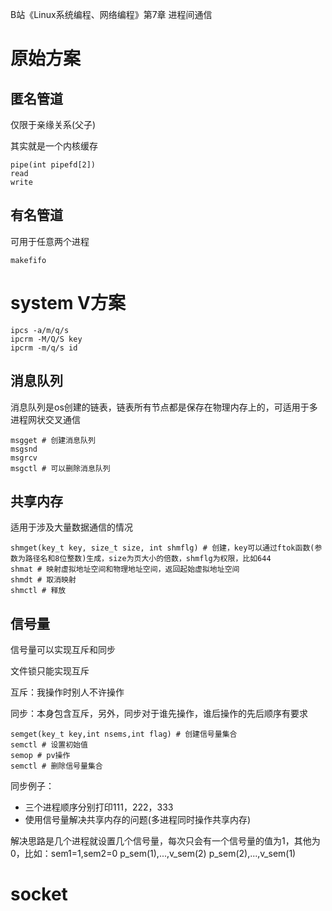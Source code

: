 

B站《Linux系统编程、网络编程》第7章 进程间通信

# 原始方案



## 匿名管道

仅限于亲缘关系(父子)

其实就是一个内核缓存

```shell
pipe(int pipefd[2])
read
write
```

## 有名管道

可用于任意两个进程

```shell
makefifo
```



# system V方案

```shell
ipcs -a/m/q/s
ipcrm -M/Q/S key
ipcrm -m/q/s id
```



## 消息队列

消息队列是os创建的链表，链表所有节点都是保存在物理内存上的，可适用于多进程网状交叉通信

```shell
msgget # 创建消息队列
msgsnd
msgrcv
msgctl # 可以删除消息队列
```

## 共享内存

适用于涉及大量数据通信的情况

```shell
shmget(key_t key, size_t size, int shmflg) # 创建，key可以通过ftok函数(参数为路径名和8位整数)生成，size为页大小的倍数，shmflg为权限，比如644
shmat # 映射虚拟地址空间和物理地址空间，返回起始虚拟地址空间
shmdt # 取消映射
shmctl # 释放
```



## 信号量

信号量可以实现互斥和同步

文件锁只能实现互斥

互斥：我操作时别人不许操作

同步：本身包含互斥，另外，同步对于谁先操作，谁后操作的先后顺序有要求



```shell
semget(key_t key,int nsems,int flag) # 创建信号量集合
semctl # 设置初始值
semop # pv操作
semctl # 删除信号量集合
```



同步例子：

- 三个进程顺序分别打印111，222，333
- 使用信号量解决共享内存的问题(多进程同时操作共享内存)

解决思路是几个进程就设置几个信号量，每次只会有一个信号量的值为1，其他为0，比如：sem1=1,sem2=0   p_sem(1),...,v_sem(2)    p_sem(2),...,v_sem(1)



# socket



